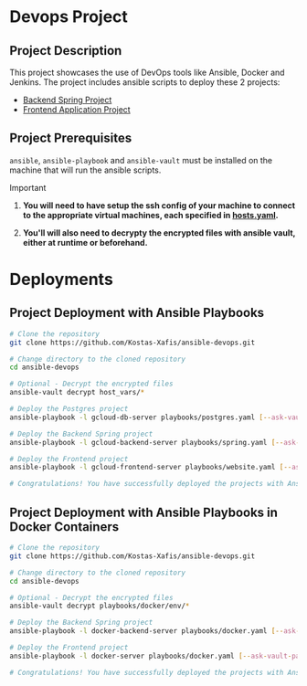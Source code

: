 # Devops Project

## Project Description
This project showcases the use of DevOps tools like Ansible, Docker and Jenkins. The project includes ansible scripts to deploy these 2 projects:
* [Backend Spring Project](https://github.com/Kostas-Xafis/Dtst-2.git)
* [Frontend Application Project](https://github.com/Kostas-Xafis/DtstFrontendProject.git)

## Project Prerequisites

`ansible`, `ansible-playbook` and `ansible-vault` must be installed on the machine that will run the ansible scripts.

> [!IMPORTANT]
> 1. **You will need to have setup the ssh config of your machine to connect to the appropriate virtual machines, each specified in [hosts.yaml](https://github.com/Kostas-Xafis/ansible-devops/blob/main/hosts.yaml).**
>
> 2. **You'll will also need to decrypty the encrypted files with ansible vault, either at runtime or beforehand.**
>  

# Deployments

## Project Deployment with Ansible Playbooks

```bash
# Clone the repository
git clone https://github.com/Kostas-Xafis/ansible-devops.git

# Change directory to the cloned repository
cd ansible-devops

# Optional - Decrypt the encrypted files
ansible-vault decrypt host_vars/* 

# Deploy the Postgres project
ansible-playbook -l gcloud-db-server playbooks/postgres.yaml [--ask-vault-pass]

# Deploy the Backend Spring project
ansible-playbook -l gcloud-backend-server playbooks/spring.yaml [--ask-vault-pass]

# Deploy the Frontend project
ansible-playbook -l gcloud-frontend-server playbooks/website.yaml [--ask-vault-pass] -e "backend_server_host={YOUR_BACKEND_IP}"

# Congratulations! You have successfully deployed the projects with Ansible!
```
  
## Project Deployment with Ansible Playbooks in Docker Containers

```bash
# Clone the repository
git clone https://github.com/Kostas-Xafis/ansible-devops.git

# Change directory to the cloned repository
cd ansible-devops

# Optional - Decrypt the encrypted files
ansible-vault decrypt playbooks/docker/env/*

# Deploy the Backend Spring project
ansible-playbook -l docker-backend-server playbooks/docker.yaml [--ask-vault-pass] -e docker_services='pgdb spring'

# Deploy the Frontend project
ansible-playbook -l docker-server playbooks/docker.yaml [--ask-vault-pass] -e "docker_services='frontend' backend_server_host='{YOUR_BACKEND_IP}'"

# Congratulations! You have successfully deployed the projects with Ansible in Docker containers!
```
